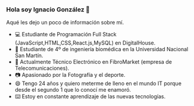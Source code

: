 ### Hola soy Ignacio González 👋

<!--
**Nachoo98/Nachoo98** is a ✨ _special_ ✨ repository because its `README.md` (this file) appears on your GitHub profile.
¡¡Bienvenidos a mi perfil de GitHub!!
-->
Aqué les dejo un poco de información sobre mí.

- 💻 Estudiante de Programación Full Stack (JavaScript,HTML,CSS,React.js,MySQL) en DigitalHouse.
- 🔬 Estudiante de 4º de ingeniería biomédica en la Universidad Nacional San Martín.
- 💼 Actualmente Técnico Electrónico en FibroMarket (empresa de Telecomunicaciones).
- 📷 Apasionado por la Fotografía y el deporte.
- 😄 Tengo 24 años y quiero meterme de lleno en el mundo IT porque desde el segundo 1 que lo conocí me enamoró.
- ⌨️ Estoy en constante aprendizaje de las nuevas tecnologías.

